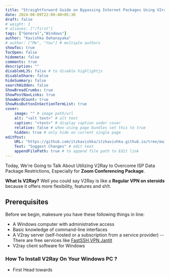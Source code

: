 ```yaml
---
title: "Straightforward Guide on Bypassing Internet Packages Using V2ray : No Nonsense Guide"
date: 2024-06-09T22:09:40+05:30
draft: false
# weight: 1
# aliases: ["/first"]
tags: ["General","Windows"]
author: "Kavishka Dahanayaka"
# author: ["Me", "You"] # multiple authors
showToc: true
TocOpen: false
hidemeta: false
comments: true
description: ""
disableHLJS: false # to disable highlightjs
disableShare: false
hideSummary: false
searchHidden: false
ShowBreadCrumbs: true
ShowPostNavLinks: true
ShowWordCount: true
ShowRssButtonInSectionTermList: true
cover:
    image: "" # image path/url
    alt: "<alt text>" # alt text
    caption: "<text>" # display caption under cover
    relative: false # when using page bundles set this to true
    hidden: true # only hide on current single page
editPost:
    URL: "https://github.com/itzkavishka/itzkavishka.github.io/tree/main/content"
    Text: "Suggest Changes" # edit text
    appendFilePath: true # to append file path to Edit link
---
```


Today, We're Going to Talk About Utilizing V2Ray to Overcome ISP Data Package Restrictions, Especially for **Zoom Conferencing Package**.

**What Is V2Ray?**
 Well you could say V2Ray is like a **Regular VPN on steroids** because it offers more flexibility, features and sh!t.

## Prerequisites
Before we begin, makesure you have these following things in line:

- A Windows computer with administrative access
- Basic knowledge of command-line interfaces
- A V2ray server (self-hosted or a subscription from a service provider) -- There are free services like [FastSSH](www.fastssh.com),[VPN Jantit](www.vpnjantit.com)
- V2ray client software for Windows

 ### How To Install V2Ray On Your Windows PC ? 
* First Head towards 

